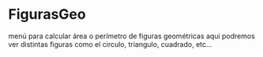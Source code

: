 # FigurasGeo
menú para calcular área o perímetro de figuras geométricas 
aqui podremos ver distintas figuras como el circulo, triangulo, cuadrado, etc...
